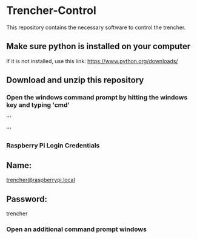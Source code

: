 # Trencher-Control
This repository contains the necessary software to control the trencher.

## Make sure python is installed on your computer
If it is not installed, use this link: https://www.python.org/downloads/

## Download and unzip this repository

### Open the windows command prompt by hitting the windows key and typing 'cmd'

'''


'''

### Raspberry Pi Login Credentials 
## Name:
trencher@raspberrypi.local
## Password:
trencher


### Open an additional command prompt windows

